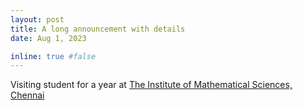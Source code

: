 ```yaml
---
layout: post
title: A long announcement with details
date: Aug 1, 2023

inline: true #false
---
```


Visiting student for a year at [The Institute of Mathematical Sciences, Chennai](https://www.imsc.res.in/)
